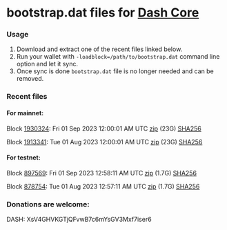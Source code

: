 # bootstrap.dat files for [Dash Core](https://github.com/dashpay/dash)

### Usage

1. Download and extract one of the recent files linked below.
1. Run your wallet with `-loadblock=/path/to/bootstrap.dat` command line option and let it sync.
1. Once sync is done `bootstrap.dat` file is no longer needed and can be removed.

### Recent files

#### For mainnet:

Block [1930324](https://insight.dash.org/insight/block/000000000000000a3997c9219a3d9ebc4d444063901bbf1875a77416e57ade47): Fri 01 Sep 2023 12:00:01 AM UTC [zip](https://dash-bootstrap-2.ams3.digitaloceanspaces.com/mainnet/2023-09-01/bootstrap.dat.zip) (23G) [SHA256](https://dash-bootstrap-2.ams3.digitaloceanspaces.com/mainnet/2023-09-01/sha256.txt)

Block [1913341](https://insight.dash.org/insight/block/00000000000000154a7ab3d83f16d65055f19bead409d866cf4f19e2944e19d7): Tue 01 Aug 2023 12:00:01 AM UTC [zip](https://dash-bootstrap-2.ams3.digitaloceanspaces.com/mainnet/2023-08-01/bootstrap.dat.zip) (23G) [SHA256](https://dash-bootstrap-2.ams3.digitaloceanspaces.com/mainnet/2023-08-01/sha256.txt)


#### For testnet:

Block [897569](https://testnet-insight.dashevo.org/insight/block/00000079c4815f8bf212c464e8f9d628ec94408d1a58386b67b2005f603fa8ae): Fri 01 Sep 2023 12:58:11 AM UTC [zip](https://dash-bootstrap-2.ams3.digitaloceanspaces.com/testnet/2023-09-01/bootstrap.dat.zip) (1.7G) [SHA256](https://dash-bootstrap-2.ams3.digitaloceanspaces.com/testnet/2023-09-01/sha256.txt)

Block [878754](https://testnet-insight.dashevo.org/insight/block/000002ce37a64ee675d3906128e3b90c9a28b2cfc35f389fbf926a808161042a): Tue 01 Aug 2023 12:57:11 AM UTC [zip](https://dash-bootstrap-2.ams3.digitaloceanspaces.com/testnet/2023-08-01/bootstrap.dat.zip) (1.7G) [SHA256](https://dash-bootstrap-2.ams3.digitaloceanspaces.com/testnet/2023-08-01/sha256.txt)


### Donations are welcome:

DASH: XsV4GHVKGTjQFvwB7c6mYsGV3Mxf7iser6
